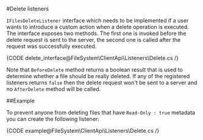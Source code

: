 ﻿#Delete listeners

`IFilesDeleteListener` interface which needs to be implemented if a user wants to introduce a custom action when a delete operation is executed. 
The interface exposes two methods. The first one is invoked before the delete request is sent to the server, the second one is called
after the request was successfully executed.

{CODE delete_interface@FileSystem\ClientApi\Listeners\Delete.cs /}

Note that `BeforeDelete` method returns a boolean result that is used to determine whether a file should be really deleted. If any of the registered
listeners returns `false` then the delete request won't be sent to a server and no `AfterDelete` method will be called.

##Example

To prevent anyone from deleting files that have `Read-Only : true` metadata you can create the following listener:

{CODE example@FileSystem\ClientApi\Listeners\Delete.cs /}